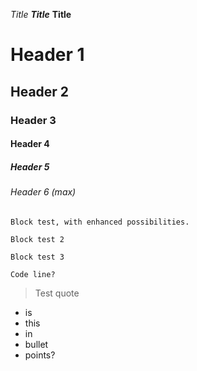 *Title*
***Title***
**Title**

# Header 1
## Header 2
### Header 3
#### Header 4
##### Header 5
###### Header 6 (max)



<pre><code>Block test, with enhanced possibilities.
</code></pre>



``` 
Block test 2
```

~~~~
Block test 3
~~~~


`Code line?`

> Test quote

- is
- this
- in
- bullet
- points?

